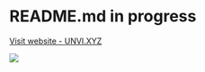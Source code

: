 # README.md in progress
[Visit website - UNVI.XYZ](https://unvi.xyz/)

![](https://unvi.xyz/static/img/unvi.xyz_og.png)